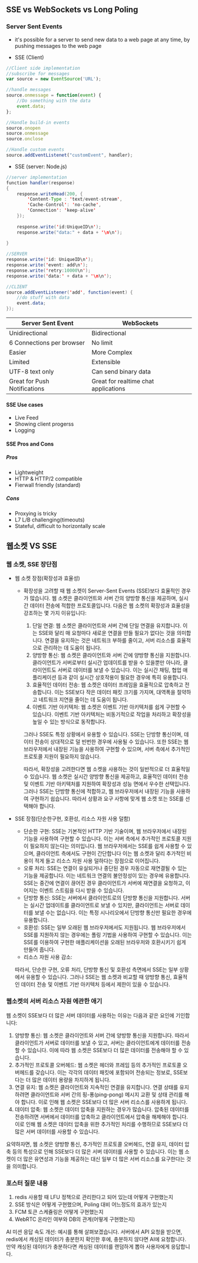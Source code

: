 ## SSE vs WebSockets vs Long Poling

### Server Sent Events

- it's possible for a server to send new data to a web page at any time, by pushing messages to the web page

- SSE (Client)

```javascript
//Client side implementation
//subscribe for messages
var source = new EventSource('URL');

//handle messages
source.onmessage = function(event) {
    //Do something with the data
    event.data;
};

//Handle build-in events
source.onopen
source.onmessage
source.onclose

//Handle custom events
source.addEventListenet("customEvent", handler);
```

- SSE (server: Node.js)

```java
//server implementation
function handler(response)
{
    response.writeHead(200, {
        'Content-Type : 'text/event-stream',
        'Cache-Control': 'no-cache',
        'Connection': 'keep-alive'    
    });
    
    response.write('id:UniqueID\n');
    response.write("data:" + data + '\n\n');
      
}

//SERVER
response.write('id: UniqueID\n');
response.write('event: add\n');
response.write('retry:10000\n');
response.write('data:' + data + '\n\n');

//CLIENT
source.addEventListener('add', function(event) {
    //do stuff with data
    event.data;
});
```



| Server Sent Event            | WebSockets                           |
| ---------------------------- | ------------------------------------ |
| Unidirectional               | Bidirectional                        |
| 6 Connections per browser    | No limit                             |
| Easier                       | More Complex                         |
| Limited                      | Extensible                           |
| UTF-8 text only              | Can send binary data                 |
| Great for Push Notifications | Great for realtime chat applications |

#### SSE Use cases

- Live Feed
- Showing client progerss
- Logging



#### SSE Pros and Cons

##### Pros

- Lightweight
- HTTP & HTTP/2 compatible
- Fierwall friendly (standard)

##### Cons

- Proxying is tricky
- L7 L/B challenging(timeouts)
- Stateful, difficult to horizontally scale



## 웹소켓 VS SSE



### 웹 소켓, SSE 장단점



- 웹 소켓 장점(확장성과 효율성)

  - 확장성을 고려할 때 웹 소켓이 Server-Sent Events (SSE)보다 효율적인 경우가 많습니다. 웹 소켓은 클라이언트와 서버 간의 양방향 통신을 제공하며, 실시간 데이터 전송에 적합한 프로토콜입니다. 다음은 웹 소켓의 확장성과 효율성을 강조하는 몇 가지 이유입니다:

    1. 단일 연결: 웹 소켓은 클라이언트와 서버 간에 단일 연결을 유지합니다. 이는 SSE와 달리 매 요청마다 새로운 연결을 만들 필요가 없다는 것을 의미합니다. 연결을 유지하는 것은 네트워크 부하를 줄이고, 서버 리소스를 효율적으로 관리하는 데 도움이 됩니다.
    2. 양방향 통신: 웹 소켓은 클라이언트와 서버 간에 양방향 통신을 지원합니다. 클라이언트가 서버로부터 실시간 업데이트를 받을 수 있을뿐만 아니라, 클라이언트도 서버로 데이터를 보낼 수 있습니다. 이는 실시간 채팅, 협업 애플리케이션 등과 같이 실시간 상호작용이 필요한 경우에 특히 유용합니다.
    3. 효율적인 데이터 전송: 웹 소켓은 데이터 프레임을 효율적으로 압축하고 전송합니다. 이는 SSE보다 작은 데이터 패킷 크기를 가지며, 대역폭을 절약하고 네트워크 지연을 줄이는 데 도움이 됩니다.
    4. 이벤트 기반 아키텍처: 웹 소켓은 이벤트 기반 아키텍처를 쉽게 구현할 수 있습니다. 이벤트 기반 아키텍처는 비동기적으로 작업을 처리하고 확장성을 높일 수 있는 방식으로 동작합니다.

    그러나 SSE도 특정 상황에서 유용할 수 있습니다. SSE는 단방향 통신이며, 데이터 전송이 상대적으로 덜 빈번한 경우에 사용될 수 있습니다. 또한 SSE는 웹 브라우저에서 내장된 기능을 사용하여 구현할 수 있으며, 서버 측에서 추가적인 프로토콜 지원이 필요하지 않습니다.

    따라서, 확장성을 고려한다면 웹 소켓을 사용하는 것이 일반적으로 더 효율적일 수 있습니다. 웹 소켓은 실시간 양방향 통신을 제공하고, 효율적인 데이터 전송 및 이벤트 기반 아키텍처를 지원하여 확장성과 성능 면에서 우수한 선택입니다. 그러나 SSE는 단방향 통신에 적합하고, 웹 브라우저에서 내장된 기능을 사용하여 구현하기 쉽습니다. 따라서 상황과 요구 사항에 맞게 웹 소켓 또는 SSE를 선택해야 합니다.

- SSE 장점(단순한구현, 호환성, 리소스 자원 사용 덜함)

  - 단순한 구현: SSE는 기본적인 HTTP 기반 기술이며, 웹 브라우저에서 내장된 기능을 사용하여 구현할 수 있습니다. 이는 서버 측에서 추가적인 프로토콜 지원이 필요하지 않는다는 의미입니다. 웹 브라우저에서는 SSE를 쉽게 사용할 수 있으며, 클라이언트 측에서도 구현이 간단합니다 이는 웹 소켓과 달리 추가적인 비용이 적게 들고 리소스 자원 사용 덜하다는 장점으로 이어집니다.
  - 오류 처리: SSE는 연결이 유실되거나 중단된 경우 자동으로 재연결될 수 있는 기능을 제공합니다. 이는 네트워크 연결의 불안정성이 있는 경우에 유용합니다. SSE는 중간에 연결이 끊어진 경우 클라이언트가 서버에 재연결을 요청하고, 이어지는 이벤트 스트림을 다시 받을 수 있습니다.
  - 단방향 통신: SSE는 서버에서 클라이언트로의 단방향 통신을 지원합니다. 서버는 실시간 업데이트를 클라이언트로 보낼 수 있지만, 클라이언트는 서버로 데이터를 보낼 수는 없습니다. 이는 특정 시나리오에서 단방향 통신만 필요한 경우에 유용합니다.
  - 호환성: SSE는 일부 오래된 웹 브라우저에서도 지원됩니다. 웹 브라우저에서 SSE를 지원하지 않는 경우에는 폴링 기법을 사용하여 구현할 수 있습니다. 이는 SSE를 이용하여 구현한 애플리케이션을 오래된 브라우저와 호환시키기 쉽게 만들어 줍니다.
  - 리소스 자원 사용 감소: 

  따라서, 단순한 구현, 오류 처리, 단방향 통신 및 호환성 측면에서 SSE는 일부 상황에서 유용할 수 있습니다. 그러나 SSE는 웹 소켓과 비교할 때 양방향 통신, 효율적인 데이터 전송 및 이벤트 기반 아키텍처 등에서 제한이 있을 수 있습니다.

  

### 웹소켓의 서버 리소스 자원 에관한 애기



웹 소켓이 SSE보다 더 많은 서버 데이터를 사용하는 이유는 다음과 같은 요인에 기인합니다:

1. 양방향 통신: 웹 소켓은 클라이언트와 서버 간에 양방향 통신을 지원합니다. 따라서 클라이언트가 서버로 데이터를 보낼 수 있고, 서버는 클라이언트에게 데이터를 전송할 수 있습니다. 이에 따라 웹 소켓은 SSE보다 더 많은 데이터를 전송해야 할 수 있습니다.
2. 추가적인 프로토콜 오버헤드: 웹 소켓은 헤더와 프레임 등의 추가적인 프로토콜 오버헤드를 갖습니다. 이는 각각의 데이터 패킷에 포함되어 전송되는 정보로, SSE보다는 더 많은 데이터 용량을 차지하게 됩니다.
3. 연결 유지: 웹 소켓은 클라이언트와 지속적인 연결을 유지합니다. 연결 상태를 유지하려면 클라이언트와 서버 간의 핑-퐁(ping-pong) 메시지 교환 및 상태 관리를 해야 합니다. 이로 인해 웹 소켓은 SSE보다 더 많은 서버 리소스를 사용하게 됩니다.
4. 데이터 압축: 웹 소켓은 데이터 압축을 지원하는 경우가 많습니다. 압축된 데이터를 전송하려면 서버에서 데이터를 압축하고 클라이언트에서 압축을 해제해야 합니다. 이로 인해 웹 소켓은 데이터 압축을 위한 추가적인 처리를 수행하므로 SSE보다 더 많은 서버 데이터를 사용할 수 있습니다.

요약하자면, 웹 소켓은 양방향 통신, 추가적인 프로토콜 오버헤드, 연결 유지, 데이터 압축 등의 특성으로 인해 SSE보다 더 많은 서버 데이터를 사용할 수 있습니다. 이는 웹 소켓이 더 많은 유연성과 기능을 제공하는 대신 일부 더 많은 서버 리소스를 요구한다는 것을 의미합니다.

 

### 포스터 질문 내용

1. redis 사용할 때 LFU 정책으로 관리한다고 되어 있는데 어떻게 구현했는지
2. SSE 방식은 어떻게 구현했으며, Poling 대비 어느정도의 효과가 있는지
3. FCM 토큰 스케쥴링은 어떻게 구현했는지
4. WebRTC 온라인 여부와 DB의 관계(어떻게 구현했는지)



AI 미션 응답 속도 개선:
예시를 통해 살펴보겠습니다. 서버에서 API 요청을 받으면, redis에서 캐싱된 데이터가 충분한지 확인한 후에, 충분하지 않다면 AI에 요청합니다.
만약 캐싱된 데이터가 충분하다면 캐싱된 데이터를 랜덤하게 뽑아 사용자에게 응답합니다.
